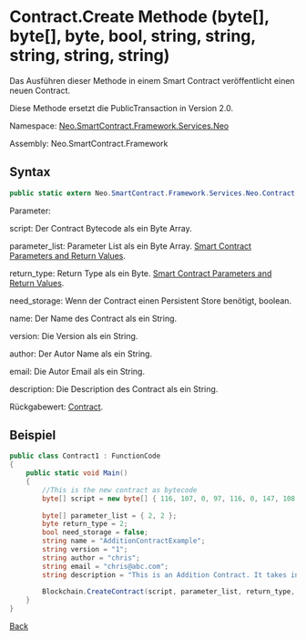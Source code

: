 # Contract.Create Methode (byte[], byte[], byte, bool, string, string, string, string, string)

Das Ausführen dieser Methode in einem Smart Contract veröffentlicht einen neuen Contract.

Diese Methode ersetzt die PublicTransaction in Version 2.0.

Namespace: [Neo.SmartContract.Framework.Services.Neo](../../neo.md)

Assembly: Neo.SmartContract.Framework

## Syntax

```c#
public static extern Neo.SmartContract.Framework.Services.Neo.Contract CreateContract(byte[] script, byte[] parameter_list, byte return_type, bool need_storage, string name, string version, string author, string email, string description)
```

Parameter:

script: Der Contract Bytecode als ein Byte Array.

parameter_list: Parameter List als ein Byte Array. [Smart Contract Parameters and Return Values](../../../../tutorial/Parameter.md).

return_type: Return Type als ein Byte. [Smart Contract Parameters and Return Values](../../../../tutorial/Parameter.md).

need_storage: Wenn der Contract einen Persistent Store benötigt, boolean.

name: Der Name des Contract als ein String.

version: Die Version als ein String.

author: Der Autor Name als ein String.

email: Die Autor Email als ein String.

description: Die Description des Contract als ein String.

Rückgabewert: [Contract](../Contract.md).

## Beispiel

```c#
public class Contract1 : FunctionCode
{
    public static void Main()
    {
        //This is the new contract as bytecode
        byte[] script = new byte[] { 116, 107, 0, 97, 116, 0, 147, 108, 118, 107, 148, 121, 116, 81, 147, 108, 118, 107, 148, 121, 147, 116, 0, 148, 140, 108, 118, 107, 148, 114, 117, 98, 3, 0, 116, 0, 148, 140, 108, 118, 107, 148, 121, 97, 116, 140, 108, 118, 107, 148, 109, 116, 108, 118, 140, 107, 148, 109, 116, 108, 118, 140, 107, 148, 109, 108, 117, 102 }; 
      
        byte[] parameter_list = { 2, 2 };
        byte return_type = 2;
        bool need_storage = false;
        string name = "AdditionContractExample";
        string version = "1";
        string author = "chris";
        string email = "chris@abc.com";
        string description = "This is an Addition Contract. It takes in 2 inputs, adds them and returns the result.";
      
        Blockchain.CreateContract(script, parameter_list, return_type, need_storage, name, version, author, email, description);
    }
}
```



[Back](../Contract.md)
